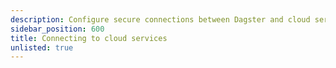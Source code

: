 ```yaml
---
description: Configure secure connections between Dagster and cloud services.
sidebar_position: 600
title: Connecting to cloud services
unlisted: true
---
```


